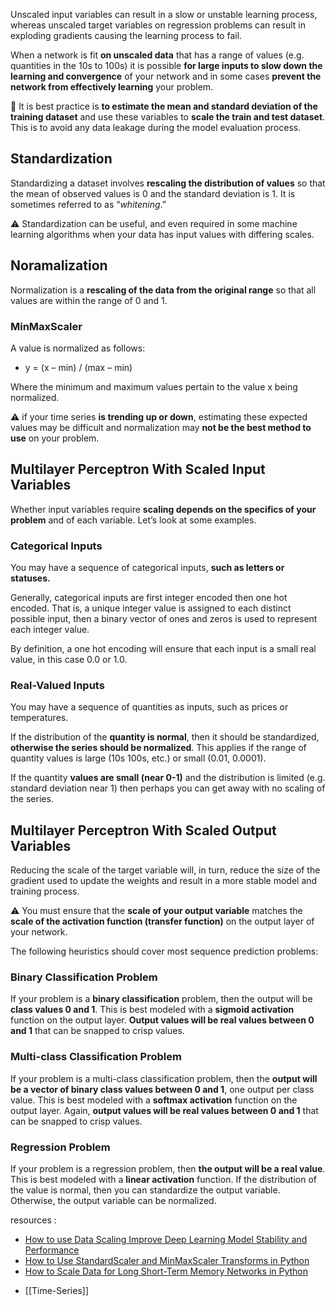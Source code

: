 

Unscaled input variables can result in a slow or unstable learning process, whereas unscaled target variables on regression problems can result in exploding gradients causing the learning process to fail.


When a network is fit **on unscaled data** that has a range of values (e.g. quantities in the 10s to 100s) it is possible **for large inputs to slow down the learning and convergence** of your network and in some cases **prevent the network from effectively learning** your problem.

🏹 It is best practice is **to estimate the mean and standard deviation of the training dataset** and use these variables to **scale the train and test dataset**. This is to avoid any data leakage during the model evaluation process.

## Standardization
Standardizing a dataset involves **rescaling the distribution of values** so that the mean of observed values is 0 and the standard deviation is 1. It is sometimes referred to as “_whitening_.”

⚠️ Standardization can be useful, and even required in some machine learning algorithms when your data has input values with differing scales.

## Noramalization
Normalization is a **rescaling of the data from the original range** so that all values are within the range of 0 and 1.

### MinMaxScaler
A value is normalized as follows:

-   y = (x – min) / (max – min)

Where the minimum and maximum values pertain to the value x being normalized.

⚠️  if your time series **is trending up or down**, estimating these expected values may be difficult and normalization may **not be the best method to use** on your problem.


## Multilayer Perceptron With Scaled Input Variables

Whether input variables require **scaling depends on the specifics of your problem** and of each variable. Let’s look at some examples.
### Categorical Inputs
You may have a sequence of categorical inputs, **such as letters or statuses.**

Generally, categorical inputs are first integer encoded then one hot encoded. That is, a unique integer value is assigned to each distinct possible input, then a binary vector of ones and zeros is used to represent each integer value.

By definition, a one hot encoding will ensure that each input is a small real value, in this case 0.0 or 1.0.

### Real-Valued Inputs
You may have a sequence of quantities as inputs, such as prices or temperatures.

If the distribution of the **quantity is normal**, then it should be standardized, **otherwise the series should be normalized**. This applies if the range of quantity values is large (10s 100s, etc.) or small (0.01, 0.0001).

If the quantity **values are small (near 0-1)** and the distribution is limited (e.g. standard deviation near 1) then perhaps you can get away with no scaling of the series.


## Multilayer Perceptron With Scaled Output Variables
Reducing the scale of the target variable will, in turn, reduce the size of the gradient used to update the weights and result in a more stable model and training process.

⚠️ You must ensure that the **scale of your output variable** matches the **scale of the activation function (transfer function)** on the output layer of your network.

The following heuristics should cover most sequence prediction problems:
### Binary Classification Problem
If your problem is a **binary classification** problem, then the output will be **class values 0 and 1**. This is best modeled with a **sigmoid activation** function on the output layer. **Output values will be real values between 0 and 1** that can be snapped to crisp values.
### Multi-class Classification Problem
If your problem is a multi-class classification problem, then the **output will be a vector of binary class values between 0 and 1**, one output per class value. This is best modeled with a **softmax activation** function on the output layer. Again, **output values will be real values between 0 and 1** that can be snapped to crisp values.
### Regression Problem
If your problem is a regression problem, then **the output will be a real value**. This is best modeled with a **linear activation** function. If the distribution of the value is normal, then you can standardize the output variable. Otherwise, the output variable can be normalized.


resources : 

- [How to use Data Scaling Improve Deep Learning Model Stability and Performance](https://machinelearningmastery.com/how-to-improve-neural-network-stability-and-modeling-performance-with-data-scaling/)
- [How to Use StandardScaler and MinMaxScaler Transforms in Python](https://machinelearningmastery.com/standardscaler-and-minmaxscaler-transforms-in-python/)
- [How to Scale Data for Long Short-Term Memory Networks in Python](https://machinelearningmastery.com/how-to-scale-data-for-long-short-term-memory-networks-in-python/)
* [[Time-Series]]